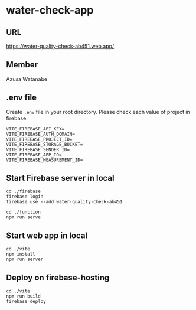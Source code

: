 # water-check-app

## URL
https://water-quality-check-ab451.web.app/

## Member
Azusa Watanabe

## .env file
Create `.env` file in your root directory. Please check each value of project in firebase.
```
VITE_FIREBASE_API_KEY=
VITE_FIREBASE_AUTH_DOMAIN=
VITE_FIREBASE_PROJECT_ID=
VITE_FIREBASE_STORAGE_BUCKET=
VITE_FIREBASE_SENDER_ID=
VITE_FIREBASE_APP_ID=
VITE_FIREBASE_MEASUREMENT_ID=
```

## Start Firebase server in local
```commandline
cd ./firebase
firebase login
firebase use --add water-quality-check-ab451

cd ./function
npm run serve
```

## Start web app in local
```commandline
cd ./vite
npm install
npm run server
```

## Deploy on firebase-hosting
```
cd ./vite
npm run build
firebase deploy
```
